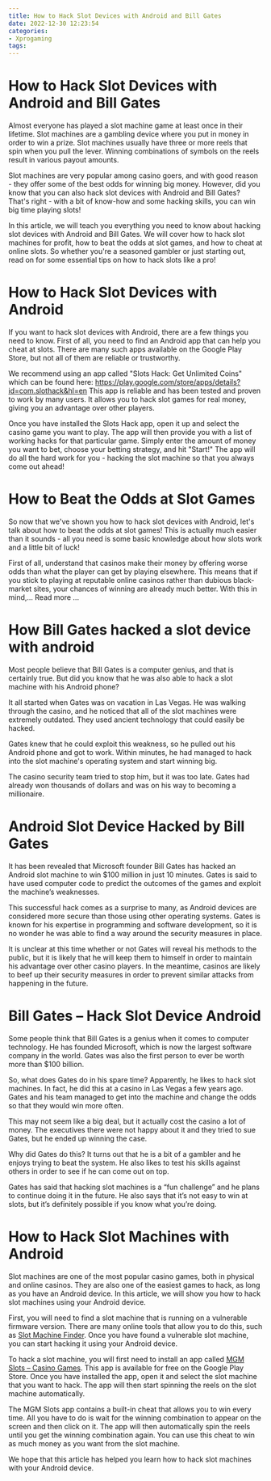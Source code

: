 ```yaml
---
title: How to Hack Slot Devices with Android and Bill Gates
date: 2022-12-30 12:23:54
categories:
- Xprogaming
tags:
---
```



#  How to Hack Slot Devices with Android and Bill Gates

Almost everyone has played a slot machine game at least once in their lifetime. Slot machines are a gambling device where you put in money in order to win a prize. Slot machines usually have three or more reels that spin when you pull the lever. Winning combinations of symbols on the reels result in various payout amounts.

Slot machines are very popular among casino goers, and with good reason - they offer some of the best odds for winning big money. However, did you know that you can also hack slot devices with Android and Bill Gates? That's right - with a bit of know-how and some hacking skills, you can win big time playing slots!

In this article, we will teach you everything you need to know about hacking slot devices with Android and Bill Gates. We will cover how to hack slot machines for profit, how to beat the odds at slot games, and how to cheat at online slots. So whether you're a seasoned gambler or just starting out, read on for some essential tips on how to hack slots like a pro!

# How to Hack Slot Devices with Android

If you want to hack slot devices with Android, there are a few things you need to know. First of all, you need to find an Android app that can help you cheat at slots. There are many such apps available on the Google Play Store, but not all of them are reliable or trustworthy.

We recommend using an app called "Slots Hack: Get Unlimited Coins" which can be found here: https://play.google.com/store/apps/details?id=com.slothack&hl=en This app is reliable and has been tested and proven to work by many users. It allows you to hack slot games for real money, giving you an advantage over other players.

Once you have installed the Slots Hack app, open it up and select the casino game you want to play. The app will then provide you with a list of working hacks for that particular game. Simply enter the amount of money you want to bet, choose your betting strategy, and hit "Start!" The app will do all the hard work for you - hacking the slot machine so that you always come out ahead!

# How to Beat the Odds at Slot Games


So now that we've shown you how to hack slot devices with Android, let's talk about how to beat the odds at slot games! This is actually much easier than it sounds - all you need is some basic knowledge about how slots work and a little bit of luck!

First of all, understand that casinos make their money by offering worse odds than what the player can get by playing elsewhere. This means that if you stick to playing at reputable online casinos rather than dubious black-market sites, your chances of winning are already much better. With this in mind,... Read more ...

#  How Bill Gates hacked a slot device with android

Most people believe that Bill Gates is a computer genius, and that is certainly true. But did you know that he was also able to hack a slot machine with his Android phone?

It all started when Gates was on vacation in Las Vegas. He was walking through the casino, and he noticed that all of the slot machines were extremely outdated. They used ancient technology that could easily be hacked.

Gates knew that he could exploit this weakness, so he pulled out his Android phone and got to work. Within minutes, he had managed to hack into the slot machine's operating system and start winning big.

The casino security team tried to stop him, but it was too late. Gates had already won thousands of dollars and was on his way to becoming a millionaire.

#  Android Slot Device Hacked by Bill Gates

It has been revealed that Microsoft founder Bill Gates has hacked an Android slot machine to win $100 million in just 10 minutes. Gates is said to have used computer code to predict the outcomes of the games and exploit the machine’s weaknesses.

This successful hack comes as a surprise to many, as Android devices are considered more secure than those using other operating systems. Gates is known for his expertise in programming and software development, so it is no wonder he was able to find a way around the security measures in place.

It is unclear at this time whether or not Gates will reveal his methods to the public, but it is likely that he will keep them to himself in order to maintain his advantage over other casino players. In the meantime, casinos are likely to beef up their security measures in order to prevent similar attacks from happening in the future.

#  Bill Gates – Hack Slot Device Android

Some people think that Bill Gates is a genius when it comes to computer technology. He has founded Microsoft, which is now the largest software company in the world. Gates was also the first person to ever be worth more than $100 billion.

So, what does Gates do in his spare time? Apparently, he likes to hack slot machines. In fact, he did this at a casino in Las Vegas a few years ago. Gates and his team managed to get into the machine and change the odds so that they would win more often.

This may not seem like a big deal, but it actually cost the casino a lot of money. The executives there were not happy about it and they tried to sue Gates, but he ended up winning the case.

Why did Gates do this? It turns out that he is a bit of a gambler and he enjoys trying to beat the system. He also likes to test his skills against others in order to see if he can come out on top.

Gates has said that hacking slot machines is a “fun challenge” and he plans to continue doing it in the future. He also says that it’s not easy to win at slots, but it’s definitely possible if you know what you’re doing.

#  How to Hack Slot Machines with Android

Slot machines are one of the most popular casino games, both in physical and online casinos. They are also one of the easiest games to hack, as long as you have an Android device. In this article, we will show you how to hack slot machines using your Android device.

First, you will need to find a slot machine that is running on a vulnerable firmware version. There are many online tools that allow you to do this, such as [Slot Machine Finder](https://www.slotmachines-online.co/slot-machine-finder/). Once you have found a vulnerable slot machine, you can start hacking it using your Android device.

To hack a slot machine, you will first need to install an app called [MGM Slots – Casino Games](http://mgmslots.com/). This app is available for free on the Google Play Store. Once you have installed the app, open it and select the slot machine that you want to hack. The app will then start spinning the reels on the slot machine automatically.

The MGM Slots app contains a built-in cheat that allows you to win every time. All you have to do is wait for the winning combination to appear on the screen and then click on it. The app will then automatically spin the reels until you get the winning combination again. You can use this cheat to win as much money as you want from the slot machine.

We hope that this article has helped you learn how to hack slot machines with your Android device.